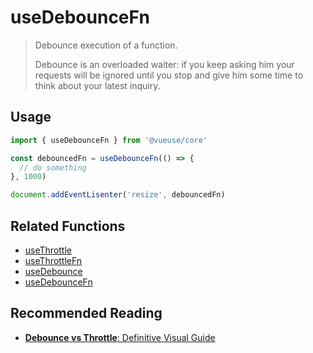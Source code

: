 # useDebounceFn

> Debounce execution of a function.
>
> Debounce is an overloaded waiter: if you keep asking him your requests will be ignored until you stop and give him some time to think about your latest inquiry.

## Usage

```js
import { useDebounceFn } from '@vueuse/core'

const debouncedFn = useDebounceFn(() => {
  // do something
}, 1000)

document.addEventLisenter('resize', debouncedFn)
```

## Related Functions

- [useThrottle](https://vueuse.js.org/?path=/story/side-effects--usethrottle)
- [useThrottleFn](https://vueuse.js.org/?path=/story/side-effects--usethrottlefn)
- [useDebounce](https://vueuse.js.org/?path=/story/side-effects--usedebounce)
- [useDebounceFn](https://vueuse.js.org/?path=/story/side-effects--usedebouncefn)

## Recommended Reading

- [**Debounce vs Throttle**: Definitive Visual Guide](https://redd.one/blog/debounce-vs-throttle)
